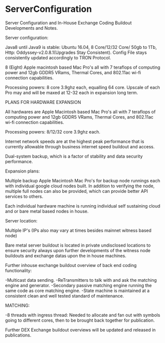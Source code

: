 # ServerConfiguration

Server Configuration and In-House Exchange Coding Buildout Developments and Notes.

Server configuration:

Java8 until Java9 is stable: Ubuntu 16.04, 8 Core/12/32 Core/ 50gb to 1Tb, Http: Oddyssey-v2.0.8.1(Upgrades Stay Consistent).
Config File stays consistently updated accordingly to TRON Protocol.

8 (Eight) Apple macintosh based Mac Pro's all with 7 teraflops of computing power and 12gb GDDR5 VRams, Thermal Cores, and 802.11ac wi-fi connection capabilities. 

Processing powers: 8 core 3.9ghz each, equalling 64 core. Upscale of each Pro may and will be maxed at 12-32 each in expansion long term.

PLANS FOR HARDWARE EXPANSION

All hardwares are Apple Macintosh based Mac Pro's all with 7 teraflops of computing power and 12gb GDDR5 VRams, Thermal Cores, and 802.11ac wi-fi connection capabilities. 

Processing powers: 8/12/32 core 3.9ghz each.

Internet network speeds are at the highest peak performance that is currently allowable through business internet speed buildout and access.

Dual-system backup, which is a factor of stability and data security performance.

Expansion plans:

Multiple backup Apple Macintosh Mac Pro's for backup node runnings each with individual google cloud nodes built.
In addition to verifying the node, multiple full nodes can also be provided, which can provide better API services to others. 

Each individual hardware machine is running individual self sustaining cloud and or bare metal based nodes in house.

Server location:

Multiple IP's (IPs also may vary at times besides mainnet witness based node)

Bare metal server buildout is located in private undisclosed locations to ensure security always upon further developments of the witness node buildouts and exchange datas upon the in house machines.


Further inhouse exchange buildout overview of back end coding functionality:

-Multicast data sending.
-ReTransmitters to talk with and ask the matching engine and generator.
-Secondary passive matching engine running the same code as core matching engine.
-State machine is maintained at a consistent clean and well tested standard of maintenance.

MATCHING: 

-8 threads with ingress thread: Needed to allocate and fan out with symbols going to different cores, then to be brought back together for publication.

Further DEX Exchange buildout overviews will be updated and released in publications.
